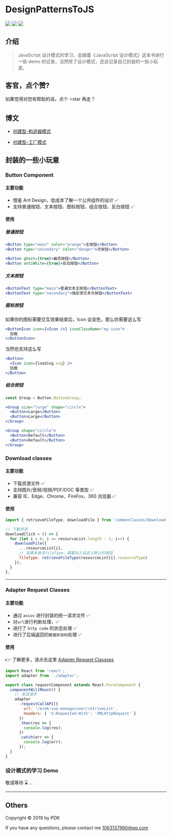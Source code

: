 # DesignPatternsToJS

![](https://img.shields.io/badge/JavaScript-blue.svg)
![](https://img.shields.io/badge/Design_patterns-orange.svg)
![](https://img.shields.io/badge/axios-0.19.0-red.svg)

## 介绍

> JavaScript 设计模式的学习，会跟着《JavaScript 设计模式》这本书进行一些 demo 的记录，当然除了设计模式，还会记录自己封装的一些小玩意。

## 客官，点个赞?

如果觉得对您有帮助的话，点个 ⭐star 再走？

## 博文

- [创建型-构造器模式](./创建型-构造器模式.md)

- [创建型-工厂模式](./创建型-创建型-工厂模式.md)

## 封装的一些小玩意

### Button Component

#### 主要功能

- 借鉴 Ant Design，低成本了解一个公共组件的设计 ✅
- 支持普通按钮、文本按钮、图标按钮、组合按钮、反白按钮 ✅

#### 使用

##### 普通按钮

```jsx
<Button type="main" color="orange">主按钮</Button>
<Button type="secondary" color="danger">次按钮</Button>

<Button ghost={true}>幽灵按钮</Button>
<Button antiWhite={true}>反白按钮</Button>
```

##### 文本按钮

```jsx
<ButtonText type="main">普通文本主按钮</ButtonText>
<ButtonText type="secondary">强反馈文本次按钮</ButtonText>
```

##### 图标按钮

如果你的图标需要交互效果结束后，Icon 会变色，那么你需要这么写

```jsx
<ButtonIcon icon={<Icon />} iconClassName="my-icon">
  加载
</ButtonIcon>
```

当然也支持这么写

```jsx
<Button>
  <Icon icon={loading.svg} />
  加载
</Button>
```

##### 组合按钮

```jsx
const Group = Button.ButtonGroup;

<Group size="large" shape="circle">
  <Button>Large</Button>
  <Button>Large</Button>
</Group>

<Group shape="circle">
  <Button>Default</Button>
  <Button>Default</Button>
</Group>
```

### Download classes

#### 主要功能

- 下载资源文件 ✅
- 支持图片/音频/视频/PDF/DOC 等类型 ✅
- 兼容 IE、Edge、Chrome、FireFox、360 浏览器 ✅

#### 使用

```js
import { retrieveFileType, downloadFile } from 'commonClasses/Download';

// 下载资源
downloadClick = () => {
  for (let i = 0; i <= resourceList.length - 1; i++) {
    downloadFile({
      ...resourceList[i],
      // 如果本身无fileType，需要加入自定义默认的类型
      fileType: retrieveFileType(resourceList[i].resourceType)
    });
  }
};
```

---

### Adapter Request Classes

#### 主要功能

- 通过 `axios` 进行封装的统一请求文件 ✅
- 对`url`进行判断处理，✅
- 进行了 `http code` 的状态处理 ✅
- 进行了后端返回的`数据状态码`处理 ✅

#### 使用

👉 了解更多，请点击这里 [Adapter Request Classses](./commonClasses/adapterAPI/README.md)

```javascript
import React from 'react';
import adapter from './adapter';

export class requestComponent extends React.PureComponent {
  componentWillMount() {
    // 发送请求
    adapter
      .requestCallAPI({
        url: '/erek-vue-manage/user/retriveList',
        headers: { 'X-Requested-With': 'XMLHttpRequest' }
      })
      .then(res => {
        console.log(res);
      })
      .catch(err => {
        console.log(err);
      });
  }
}
```

### 设计模式的学习 Demo

敬请等待 ⌛️ ...

---

## Others

Copyright © 2019 by PDK

If you have any questions, please contact me 1063137960@qq.com
